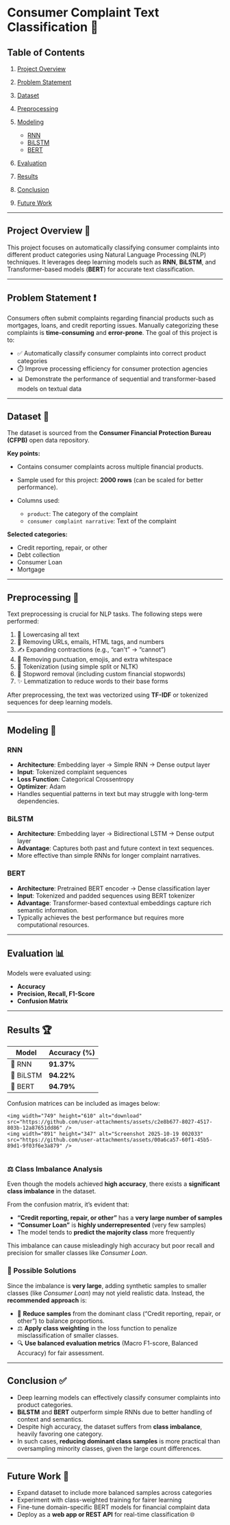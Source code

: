 # Consumer Complaint Text Classification 📝

## Table of Contents

1. [Project Overview](#project-overview)
2. [Problem Statement](#problem-statement)
3. [Dataset](#dataset)
4. [Preprocessing](#preprocessing)
5. [Modeling](#modeling)

   * [RNN](#rnn)
   * [BiLSTM](#bilstm)
   * [BERT](#bert)
6. [Evaluation](#evaluation)
7. [Results](#results)
8. [Conclusion](#conclusion)
9. [Future Work](#future-work)

---

## Project Overview 🌟

This project focuses on automatically classifying consumer complaints into different product categories using Natural Language Processing (NLP) techniques. It leverages deep learning models such as **RNN**, **BiLSTM**, and Transformer-based models (**BERT**) for accurate text classification.

---

## Problem Statement ❗

Consumers often submit complaints regarding financial products such as mortgages, loans, and credit reporting issues.
Manually categorizing these complaints is **time-consuming** and **error-prone**.
The goal of this project is to:

* ✅ Automatically classify consumer complaints into correct product categories
* ⏱️ Improve processing efficiency for consumer protection agencies
* 📊 Demonstrate the performance of sequential and transformer-based models on textual data

---

## Dataset 📂

The dataset is sourced from the **Consumer Financial Protection Bureau (CFPB)** open data repository.

**Key points:**

* Contains consumer complaints across multiple financial products.
* Sample used for this project: **2000 rows** (can be scaled for better performance).
* Columns used:

  * `product`: The category of the complaint
  * `consumer complaint narrative`: Text of the complaint

**Selected categories:**

* Credit reporting, repair, or other
* Debt collection
* Consumer Loan
* Mortgage

---

## Preprocessing 🧹

Text preprocessing is crucial for NLP tasks. The following steps were performed:

1. 🔡 Lowercasing all text
2. 🚫 Removing URLs, emails, HTML tags, and numbers
3. ✍️ Expanding contractions (e.g., “can't” → “cannot”)
4. 🧽 Removing punctuation, emojis, and extra whitespace
5. 🔗 Tokenization (using simple split or NLTK)
6. 🛑 Stopword removal (including custom financial stopwords)
7. ✨ Lemmatization to reduce words to their base forms

After preprocessing, the text was vectorized using **TF-IDF** or tokenized sequences for deep learning models.

---

## Modeling 🤖

### RNN

* **Architecture**: Embedding layer → Simple RNN → Dense output layer
* **Input**: Tokenized complaint sequences
* **Loss Function**: Categorical Crossentropy
* **Optimizer**: Adam
* Handles sequential patterns in text but may struggle with long-term dependencies.

### BiLSTM

* **Architecture**: Embedding layer → Bidirectional LSTM → Dense output layer
* **Advantage**: Captures both past and future context in text sequences.
* More effective than simple RNNs for longer complaint narratives.

### BERT

* **Architecture**: Pretrained BERT encoder → Dense classification layer
* **Input**: Tokenized and padded sequences using BERT tokenizer
* **Advantage**: Transformer-based contextual embeddings capture rich semantic information.
* Typically achieves the best performance but requires more computational resources.

---

## Evaluation 📊

Models were evaluated using:

* **Accuracy**
* **Precision, Recall, F1-Score**
* **Confusion Matrix**

---

## Results 🏆

| Model     | Accuracy (%) |
| --------- | ------------ |
| 🧠 RNN    | **91.37%**   |
| 🔁 BiLSTM | **94.22%**   |
| 🤖 BERT   | **94.79%**   |

Confusion matrices can be included as images below:

```
<img width="749" height="610" alt="download" src="https://github.com/user-attachments/assets/c2e8b677-8027-4517-803b-12a87651dd86" />
<img width="891" height="347" alt="Screenshot 2025-10-19 002033" src="https://github.com/user-attachments/assets/00a6ca57-60f1-45b5-89d1-9f03f6e3a879" />


```

### ⚖️ Class Imbalance Analysis

Even though the models achieved **high accuracy**, there exists a **significant class imbalance** in the dataset.

From the confusion matrix, it’s evident that:

* **“Credit reporting, repair, or other”** has a **very large number of samples**
* **“Consumer Loan”** is **highly underrepresented** (very few samples)
* The model tends to **predict the majority class** more frequently

This imbalance can cause misleadingly high accuracy but poor recall and precision for smaller classes like *Consumer Loan*.

### 🧩 Possible Solutions

Since the imbalance is **very large**, adding synthetic samples to smaller classes (like *Consumer Loan*) may not yield realistic data.
Instead, the **recommended approach** is:

* 🔻 **Reduce samples** from the dominant class (“Credit reporting, repair, or other”) to balance proportions.
* ⚖️ **Apply class weighting** in the loss function to penalize misclassification of smaller classes.
* 🔍 **Use balanced evaluation metrics** (Macro F1-score, Balanced Accuracy) for fair assessment.

---

## Conclusion ✅

* Deep learning models can effectively classify consumer complaints into product categories.
* **BiLSTM** and **BERT** outperform simple RNNs due to better handling of context and semantics.
* Despite high accuracy, the dataset suffers from **class imbalance**, heavily favoring one category.
* In such cases, **reducing dominant class samples** is more practical than oversampling minority classes, given the large count differences.

---

## Future Work 🚀

* Expand dataset to include more balanced samples across categories
* Experiment with class-weighted training for fairer learning
* Fine-tune domain-specific BERT models for financial complaint data
* Deploy as a **web app or REST API** for real-time classification 🌐
